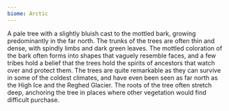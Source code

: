 ```yaml
---
biome: Arctic
---
```

A pale tree with a slightly bluish cast to the mottled bark, growing predominantly in the far north. The trunks of the trees are often thin and dense, with spindly limbs and dark green leaves. The mottled coloration of the bark often forms into shapes that vaguely resemble faces, and a few tribes hold a belief that the trees hold the spirits of ancestors that watch over and protect them. The trees are quite remarkable as they can survive in some of the coldest climates, and have even been seen as far north as the High Ice and the Reghed Glacier. The roots of the tree often stretch deep, anchoring the tree in places where other vegetation would find difficult purchase. 

